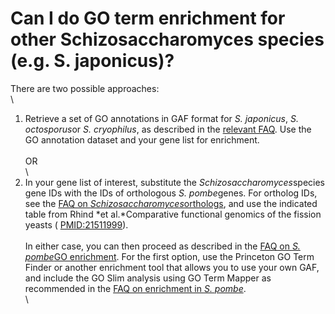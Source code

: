 # Can I do GO term enrichment for other Schizosaccharomyces species (e.g. S. japonicus)?
<!-- pombase_categories: Querying/Searching,Tools and Resources,Using Ontologies -->

There are two possible approaches:\
\
1. Retrieve a set of GO annotations in GAF format for *S. japonicus*,
*S. octosporus*or *S. cryophilus*, as described in the [relevant FAQ](/faq/how-can-i-find-go-annotations-for-other-schizosaccharomyces-species-e.g.-s.-japonicus).
Use the GO annotation dataset and your gene list for enrichment.\
\
OR\
\
2. In your gene list of interest, substitute the
*Schizosaccharomyces*species gene IDs with the IDs of orthologous *S.
pombe*genes. For ortholog IDs, see the [FAQ on *Schizosaccharomyces*orthologs](/faq/how-can-i-find-orthologs-between-s-pombe-and-other-schizosaccharomyces-species),
and use the indicated table from Rhind *et al.*Comparative functional
genomics of the fission yeasts (
[PMID:21511999](http://www.ncbi.nlm.nih.gov/pubmed?term=21511999)).\
\
In either case, you can then proceed as described in the [FAQ on *S. pombe*GO enrichment](/faq/how-can-i-find-significant-shared-go-annotations-genes-list).
For the first option, use the Princeton GO Term Finder or another
enrichment tool that allows you to use your own GAF, and include the GO
Slim analysis using GO Term Mapper as recommended in the [FAQ on enrichment in *S. pombe*](/faq/how-can-i-find-significant-shared-go-annotations-genes-list).\
\


